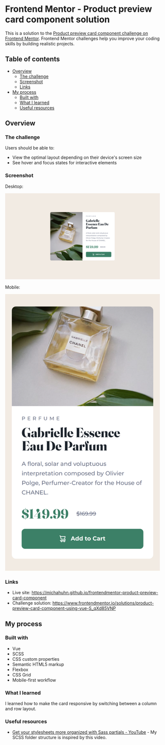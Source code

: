 # Frontend Mentor - Product preview card component solution

This is a solution to the [Product preview card component challenge on Frontend Mentor](https://www.frontendmentor.io/challenges/product-preview-card-component-GO7UmttRfa). Frontend Mentor challenges help you improve your coding skills by building realistic projects. 

## Table of contents

- [Overview](#overview)
  - [The challenge](#the-challenge)
  - [Screenshot](#screenshot)
  - [Links](#links)
- [My process](#my-process)
  - [Built with](#built-with)
  - [What I learned](#what-i-learned)
  - [Useful resources](#useful-resources)

## Overview

### The challenge

Users should be able to:

- View the optimal layout depending on their device's screen size
- See hover and focus states for interactive elements

### Screenshot

Desktop:

![](./screenshot-desktop.png)

Mobile:

![](./screenshot-mobile.png)

### Links

- Live site: <https://michahuhn.github.io/frontendmentor-product-preview-card-component>
- Challenge solution: <https://www.frontendmentor.io/solutions/product-preview-card-component-using-vue-S_qXd85VNP>

## My process

### Built with

- Vue
- SCSS
- CSS custom properties
- Semantic HTML5 markup
- Flexbox
- CSS Grid
- Mobile-first workflow

### What I learned

I learned how to make the card responsive by switching between a column and row layout.

### Useful resources

- [Get your stylesheets more organized with Sass partials - YouTube](https://www.youtube.com/watch?v=9Ld-aOKsEDk) - My SCSS folder structure is inspired by this video.
